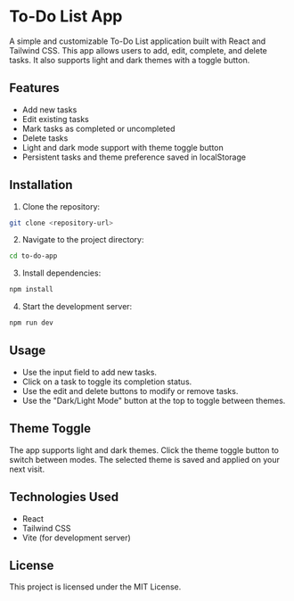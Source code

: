# To-Do List App

A simple and customizable To-Do List application built with React and Tailwind CSS. This app allows users to add, edit, complete, and delete tasks. It also supports light and dark themes with a toggle button.

## Features

- Add new tasks
- Edit existing tasks
- Mark tasks as completed or uncompleted
- Delete tasks
- Light and dark mode support with theme toggle button
- Persistent tasks and theme preference saved in localStorage

## Installation

1. Clone the repository:

```bash
git clone <repository-url>
```

2. Navigate to the project directory:

```bash
cd to-do-app
```

3. Install dependencies:

```bash
npm install
```

4. Start the development server:

```bash
npm run dev
```

## Usage

- Use the input field to add new tasks.
- Click on a task to toggle its completion status.
- Use the edit and delete buttons to modify or remove tasks.
- Use the "Dark/Light Mode" button at the top to toggle between themes.

## Theme Toggle

The app supports light and dark themes. Click the theme toggle button to switch between modes. The selected theme is saved and applied on your next visit.

## Technologies Used

- React
- Tailwind CSS
- Vite (for development server)

## License

This project is licensed under the MIT License.
